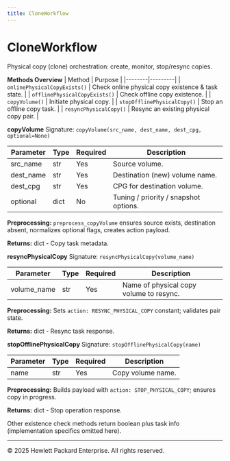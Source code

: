 ```yaml
---
title: CloneWorkflow
---
```


# CloneWorkflow

Physical copy (clone) orchestration: create, monitor, stop/resync copies.

**Methods Overview**
| Method | Purpose |
|--------|---------|
| `onlinePhysicalCopyExists()` | Check online physical copy existence & task state. |
| `offlinePhysicalCopyExists()` | Check offline copy existence. |
| `copyVolume()` | Initiate physical copy. |
| `stopOfflinePhysicalCopy()` | Stop an offline copy task. |
| `resyncPhysicalCopy()` | Resync an existing physical copy pair. |

**copyVolume**
Signature: `copyVolume(src_name, dest_name, dest_cpg, optional=None)`

| Parameter | Type | Required | Description |
|-----------|------|----------|-------------|
| src_name | str | Yes | Source volume. |
| dest_name | str | Yes | Destination (new) volume name. |
| dest_cpg | str | Yes | CPG for destination volume. |
| optional | dict | No | Tuning / priority / snapshot options. |

**Preprocessing:** `preprocess_copyVolume` ensures source exists, destination absent, normalizes optional flags, creates action payload.

**Returns:** dict - Copy task metadata.

**resyncPhysicalCopy**
Signature: `resyncPhysicalCopy(volume_name)`

| Parameter | Type | Required | Description |
|-----------|------|----------|-------------|
| volume_name | str | Yes | Name of physical copy volume to resync. |

**Preprocessing:** Sets `action: RESYNC_PHYSICAL_COPY` constant; validates pair state.

**Returns:** dict - Resync task response.

**stopOfflinePhysicalCopy**
Signature: `stopOfflinePhysicalCopy(name)`

| Parameter | Type | Required | Description |
|-----------|------|----------|-------------|
| name | str | Yes | Copy volume name. |

**Preprocessing:** Builds payload with `action: STOP_PHYSICAL_COPY`; ensures copy in progress.

**Returns:** dict - Stop operation response.

Other existence check methods return boolean plus task info (implementation specifics omitted here).

---
© 2025 Hewlett Packard Enterprise. All rights reserved.